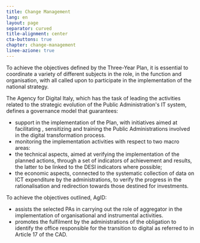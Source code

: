 ```yaml
---
title: Change Management
lang: en
layout: page
separator: curved
title-alignment: center
cta-buttons: true
chapter: change-management
linee-azione: true
---
```

To achieve the objectives defined by the Three-Year Plan, it is essential to coordinate a variety of different subjects in the role, in the function and organisation, with all called upon to participate in the implementation of the national strategy.

The Agency for Digital Italy, which has the task of leading the activities related to the strategic evolution of the Public Administration&#39;s IT system, defines a governance model that guarantees: 
- support in the implementation of the Plan, with initiatives aimed at facilitating , sensitizing and training the Public Administrations involved in the digital transformation process.
- monitoring the implementation activities with respect to two macro areas: 
- the technical aspects, aimed at verifying the implementation of the planned actions, through a set of indicators of achievement and results, the latter to be linked to the DESI indicators where possible; 
- the economic aspects, connected to the systematic collection of data on ICT expenditure by the administrations, to verify the progress in the rationalisation and redirection towards those destined for investments.

To achieve the objectives outlined, AgID: 
- assists the selected PAs in carrying out the role of aggregator in the implementation of organisational and instrumental activities.
- promotes the fulfilment by the administrations of the obligation to identify the office responsible for the transition to digital as referred to in Article 17 of the CAD.
